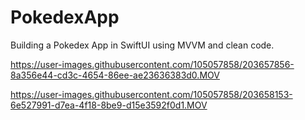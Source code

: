 # PokedexApp
Building a Pokedex App in SwiftUI using MVVM and clean code.


https://user-images.githubusercontent.com/105057858/203657856-8a356e44-cd3c-4654-86ee-ae23636383d0.MOV


https://user-images.githubusercontent.com/105057858/203658153-6e527991-d7ea-4f18-8be9-d15e3592f0d1.MOV

